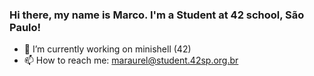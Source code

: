 ### Hi there, my name is Marco. I'm a Student at 42 school, São Paulo!

- 🔭 I’m currently working on minishell (42)
- 📫 How to reach me: maraurel@student.42sp.org.br

<!--
**marco-kraemer/marco-kraemer** is a ✨ _special_ ✨ repository because its `README.md` (this file) appears on your GitHub profile.

Here are some ideas to get you started:

- 🔭 I’m currently working on ...
- 🌱 I’m currently learning ...
- 👯 I’m looking to collaborate on ...
- 🤔 I’m looking for help with ...
- 💬 Ask me about ...
- 📫 How to reach me: ...
- 😄 Pronouns: ...
- ⚡ Fun fact: ...
-->
